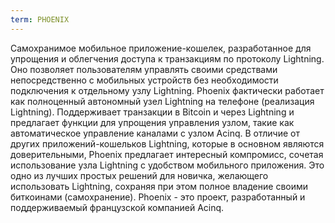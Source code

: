```yaml
---
term: PHOENIX
---
```


Самохранимое мобильное приложение-кошелек, разработанное для упрощения и облегчения доступа к транзакциям по протоколу Lightning. Оно позволяет пользователям управлять своими средствами непосредственно с мобильных устройств без необходимости подключения к отдельному узлу Lightning. Phoenix фактически работает как полноценный автономный узел Lightning на телефоне (реализация Lightning). Поддерживает транзакции в Bitcoin и через Lightning и предлагает функции для упрощения управления узлом, такие как автоматическое управление каналами с узлом Acinq. В отличие от других приложений-кошельков Lightning, которые в основном являются доверительными, Phoenix предлагает интересный компромисс, сочетая использование узла Lightning с удобством мобильного приложения. Это одно из лучших простых решений для новичка, желающего использовать Lightning, сохраняя при этом полное владение своими биткоинами (самохранение). Phoenix - это проект, разработанный и поддерживаемый французской компанией Acinq.